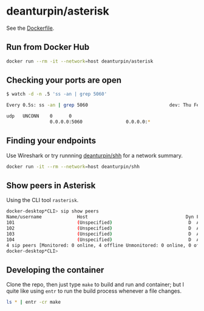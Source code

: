 # deanturpin/asterisk

See the [Dockerfile](https://github.com/deanturpin/asterisk/blob/main/Dockerfile).

## Run from Docker Hub

```bash
docker run --rm -it --network=host deanturpin/asterisk
```

## Checking your ports are open

```bash
$ watch -d -n .5 'ss -an | grep 5060'

Every 0.5s: ss -an | grep 5060                              dev: Thu Feb 20 12:53:31 2025                                                                dev: Thu Feb 20 12:53:27 2025025

udp   UNCONN    0      0
                0.0.0.0:5060                0.0.0.0:*
```

## Finding your endpoints

Use Wireshark or try runnning [deanturpin/shh](https://hub.docker.com/r/deanturpin/shh) for a network summary.

```bash
docker run -it --rm --network=host deanturpin/shh
```

## Show peers in Asterisk

Using the CLI tool `rasterisk`.

```bash
docker-desktop*CLI> sip show peers
Name/username             Host                                    Dyn Forcerport Comedia    ACL Port     Status      Description                      
101                       (Unspecified)                            D  Auto (No)  No             0        UNKNOWN                                      
102                       (Unspecified)                            D  Auto (No)  No             0        UNKNOWN                                      
103                       (Unspecified)                            D  Auto (No)  No             0        UNKNOWN                                      
104                       (Unspecified)                            D  Auto (No)  No             0        UNKNOWN                                      
4 sip peers [Monitored: 0 online, 4 offline Unmonitored: 0 online, 0 offline]
docker-desktop*CLI> 
```

## Developing the container

Clone the repo, then just type `make` to build and run and container; but I quite like using `entr` to run the build process whenever a file changes.

```bash
ls * | entr -cr make
```

